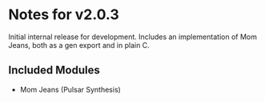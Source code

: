 # Notes for v2.0.3

Initial internal release for development. Includes an implementation of Mom Jeans, both as a gen export and in plain C.

## Included Modules

- Mom Jeans (Pulsar Synthesis)
